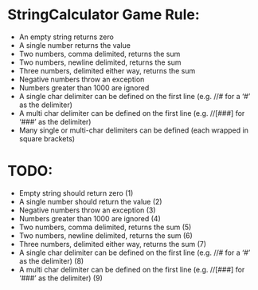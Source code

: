 # StringCalculator Game Rule:

- An empty string returns zero
- A single number returns the value
- Two numbers, comma delimited, returns the sum
- Two numbers, newline delimited, returns the sum
- Three numbers, delimited either way, returns the sum
- Negative numbers throw an exception
- Numbers greater than 1000 are ignored
- A single char delimiter can be defined on the first line (e.g. //# for a ‘#’ as the delimiter)
- A multi char delimiter can be defined on the first line (e.g. //[###] for ‘###’ as the delimiter)
- Many single or multi-char delimiters can be defined (each wrapped in square brackets)

# TODO:

- Empty string should return zero (1)
- A single number should return the value (2)
- Negative numbers throw an exception (3)
- Numbers greater than 1000 are ignored (4)
- Two numbers, comma delimited, returns the sum (5)
- Two numbers, newline delimited, returns the sum (6)
- Three numbers, delimited either way, returns the sum (7)
- A single char delimiter can be defined on the first line (e.g. //# for a ‘#’ as the delimiter) (8)
- A multi char delimiter can be defined on the first line (e.g. //[###] for ‘###’ as the delimiter) (9)
